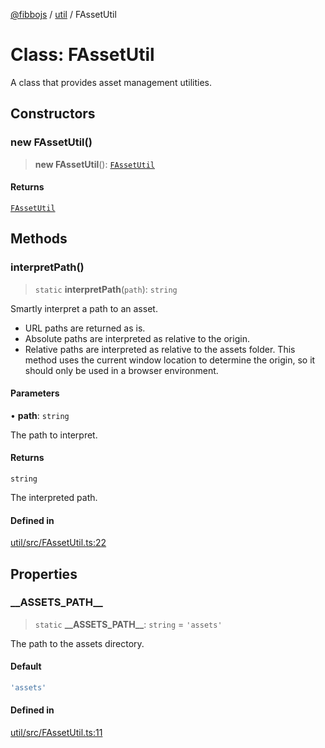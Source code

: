 [@fibbojs](/api/index) / [util](/api/util) / FAssetUtil

# Class: FAssetUtil

A class that provides asset management utilities.

## Constructors

### new FAssetUtil()

> **new FAssetUtil**(): [`FAssetUtil`](FAssetUtil.md)

#### Returns

[`FAssetUtil`](FAssetUtil.md)

## Methods

### interpretPath()

> `static` **interpretPath**(`path`): `string`

Smartly interpret a path to an asset.
- URL paths are returned as is.
- Absolute paths are interpreted as relative to the origin.
- Relative paths are interpreted as relative to the assets folder.
This method uses the current window location to determine the origin, so it should only be used in a browser environment.

#### Parameters

• **path**: `string`

The path to interpret.

#### Returns

`string`

The interpreted path.

#### Defined in

[util/src/FAssetUtil.ts:22](https://github.com/fibbojs/fibbo/blob/75419f67767d6eabd45ee5e8c5b1df60af1ac8f3/packages/util/src/FAssetUtil.ts#L22)

## Properties

### \_\_ASSETS\_PATH\_\_

> `static` **\_\_ASSETS\_PATH\_\_**: `string` = `'assets'`

The path to the assets directory.

#### Default

```ts
'assets'
```

#### Defined in

[util/src/FAssetUtil.ts:11](https://github.com/fibbojs/fibbo/blob/75419f67767d6eabd45ee5e8c5b1df60af1ac8f3/packages/util/src/FAssetUtil.ts#L11)
